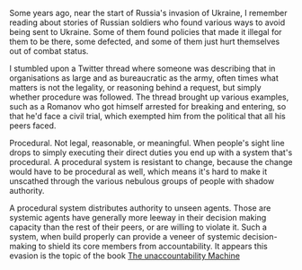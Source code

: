 Some years ago, near the start of Russia's invasion of Ukraine, I remember reading about stories of Russian soldiers who found various ways to avoid being sent to Ukraine. Some of them found policies that made it illegal for them to be there, some defected, and some of them just hurt themselves out of combat status.

I stumbled upon a Twitter thread where someone was describing that in organisations as large and as bureaucratic as the army, often times what matters is not the legality, or reasoning behind a request, but simply whether procedure was followed. The thread brought up various examples, such as a Romanov who got himself arrested for breaking and entering, so that he'd face a civil trial, which exempted him from the political that all his peers faced.

Procedural. Not legal, reasonable, or meaningful. When people's sight line drops to simply executing their direct duties you end up with a system that's procedural. A procedural system is resistant to change, because the change would have to be procedural as well, which means it's hard to make it unscathed through the various nebulous groups of people with shadow authority.

A procedural system distributes authority to unseen agents. Those are systemic agents have generally more leeway in their decision making capacity than the rest of their peers, or are willing to violate it. Such a system, when build properly can provide a veneer of systemic decision-making to shield its core members from accountability. It appears this evasion is the topic of the book [The unaccountability Machine](https://profilebooks.com/work/the-unaccountability-machine/)
